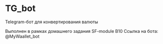 # TG_bot
Telegram-бот для конвертирования валюты

Выполнен в рамках домашнего задания SF-module B10 
Ссылка на бота: @MyWaallet_bot
